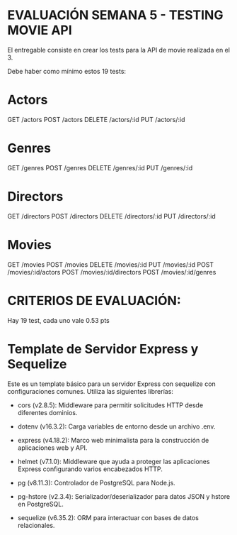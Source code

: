 # EVALUACIÓN SEMANA 5 - TESTING MOVIE API

El entregable consiste en crear los tests para la API de movie realizada en el 3.

Debe haber como mínimo estos 19 tests:

# Actors
GET /actors
POST /actors
DELETE  /actors/:id
PUT /actors/:id

# Genres
GET /genres
POST /genres
DELETE  /genres/:id
PUT /genres/:id

# Directors
GET /directors
POST /directors
DELETE  /directors/:id
PUT /directors/:id

# Movies
GET /movies
POST /movies
DELETE  /movies/:id
PUT /movies/:id
POST /movies/:id/actors
POST /movies/:id/directors
POST /movies/:id/genres

# CRITERIOS DE EVALUACIÓN:

Hay 19 test, cada uno vale 0.53 pts




# Template de Servidor Express y Sequelize

Este es un template básico para un servidor Express con sequelize con configuraciones comunes. Utiliza las siguientes librerías:

* cors (v2.8.5): Middleware para permitir solicitudes HTTP desde diferentes dominios.

* dotenv (v16.3.2): Carga variables de entorno desde un archivo .env.

* express (v4.18.2): Marco web minimalista para la construcción de aplicaciones web y API.

* helmet (v7.1.0): Middleware que ayuda a proteger las aplicaciones Express configurando varios encabezados HTTP.

* pg (v8.11.3): Controlador de PostgreSQL para Node.js.

* pg-hstore (v2.3.4): Serializador/deserializador para datos JSON y hstore en PostgreSQL.

* sequelize (v6.35.2): ORM para interactuar con bases de datos relacionales.




